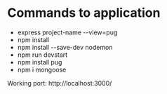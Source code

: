 <h1>Commands to application</h1>

<ul>
<li>express project-name --view=pug</li>
<li>npm install</li>
<li>npm install --save-dev nodemon</li>
<li>npm run devstart</li>
<li>npm install pug</li>
<li>npm i mongoose</li>
</ul>

Working port: http://localhost:3000/


